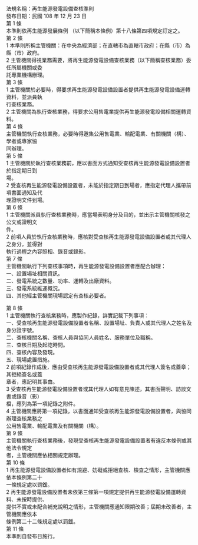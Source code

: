 法規名稱：再生能源發電設備查核準則  
發布日期：民國 108 年 12 月 23 日  
第 1 條  
本準則依再生能源發展條例 （以下簡稱本條例）第十八條第四項規定訂定之。  
第 2 條  
1 本準則所稱主管機關：在中央為經濟部；在直轄市為直轄市政府；在縣（市）為縣（市）政府。  
2 主管機關得視業務需要，將再生能源發電設備查核業務（以下簡稱查核業務）委任所屬機關或委  
託專業機構辦理。  
第 3 條  
1 主管機關於必要時，得要求再生能源發電設備設置者提供再生能源發電設備運轉資料，並派員執  
行查核業務。  
2 主管機關為執行查核業務，得要求公用售電業提供再生能源發電設備相關運轉資料。  
第 4 條  
主管機關執行查核業務，必要時得邀集公用售電業、輸配電業、有關機關（構）、學者或專家協  
同辦理。  
第 5 條  
1 主管機關於執行查核業務前，應以書面方式通知受查核再生能源發電設備設置者於指定期日到  
場。  
2 受查核再生能源發電設備設置者，未能於指定期日到場者，應指定代理人攜帶前項書面通知及代  
理證明文件到場。  
第 6 條  
1 主管機關派員執行查核業務時，應當場表明身分及目的，並出示主管機關核發之公文或證明文  
件。  
2 前項人員於執行查核業務時，應核對受查核再生能源發電設備設置者或其代理人之身分，並得對  
執行過程之內容照相、錄音或錄影。  
第 7 條  
主管機關執行下列查核事項時，再生能源發電設備設置者應配合辦理：  
一、設置場址相關資訊。  
二、發電系統之數量、功率、運轉及出廠資料。  
三、發電系統維運概況。  
四、其他經主管機關現場認定有查核必要者。  


第 8 條  
1 主管機關執行查核業務時，應製作紀錄，詳實記載下列事項：  
一、受查核再生能源發電設備設置者名稱、設置場址、負責人或其代理人之姓名及身分證字號。  
二、查核機關名稱、查核人員與協同人員姓名、服務單位及職稱。  
三、查核日期及起訖時間。  
四、查核內容及發現。  
五、現場處置措施。  
2 前項紀錄作成後，應由受查核再生能源發電設備設置者或其代理人簽名或蓋章；其拒絕簽名或蓋  
章者，應記明其事由。  
3 受查核再生能源發電設備設置者或其代理人如有意見陳述，其書面聲明、訪談文書或錄音（影）  
檔，應列為第一項紀錄之附件。  
4 主管機關應將第一項紀錄，以書面通知受查核再生能源發電設備設置者，與協同辦理查核業務之  
公用售電業、輸配電業及有關機關（構）。  
第 9 條  
主管機關執行查核業務後，發現受查核再生能源發電設備設置者有違反本條例或其他法令規定  
者，主管機關應依相關規定辦理。  
第 10 條  
1 再生能源發電設備設置者如有規避、妨礙或拒絕查核、檢查之情形，主管機關應依本條例第二十  
一條規定處以罰鍰。  
2 再生能源發電設備設置者未依第三條第一項規定提供再生能源發電設備運轉資料、未按時提供、  
提供不實或未配合補充說明之情形，主管機關應通知限期改善；屆期未改善者，主管機關應依本  
條例第二十二條規定處以罰鍰。  
第 11 條  
本準則自發布日施行。  


